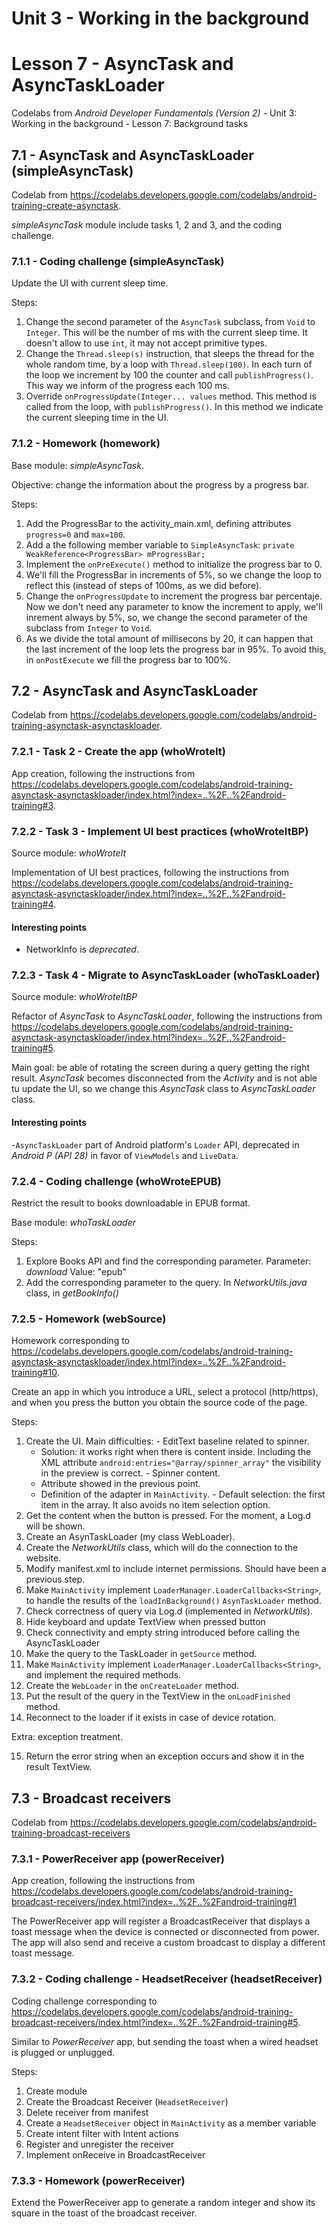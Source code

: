 # Unit 3 - Working in the background

# Lesson 7 - AsyncTask and AsyncTaskLoader

Codelabs from *Android Developer Fundamentals (Version 2)* - Unit 3: Working in the background - Lesson 7: Background tasks

## 7.1 - AsyncTask and AsyncTaskLoader (simpleAsyncTask)

Codelab from https://codelabs.developers.google.com/codelabs/android-training-create-asynctask.

*simpleAsyncTask* module include tasks 1, 2 and 3, and the coding challenge.

### 7.1.1 - Coding challenge (simpleAsyncTask)

Update the UI with current sleep time.

Steps:
  1. Change the second parameter of the `AsyncTask` subclass, from `Void` to `Integer`. This will be the number of ms with the current sleep time.
    It doesn't allow to use `int`, it may not accept primitive types.
  2. Change the `Thread.sleep(s)` instruction, that sleeps the thread for the whole random time, by a loop with `Thread.sleep(100)`. In each turn of the loop we increment by 100 the counter and call `publishProgress()`. This way we inform of the progress each 100 ms.
  3. Override `onProgressUpdate(Integer... values` method. This method is called from the loop, with `publishProgress()`. In this method we indicate the current sleeping time in the UI.
  
### 7.1.2 - Homework (homework)

Base module: *simpleAsyncTask*.

Objective: change the information about the progress by a progress bar.

Steps:
  1. Add the ProgressBar to the activity_main.xml, defining attributes `progress=0` and `max=100`.
  2. Add a the following member variable to `SimpleAsyncTask`:
    `private WeakReference<ProgressBar> mProgressBar;`
  3. Implement the `onPreExecute()` method to initialize the progress bar to 0.
  4. We'll fill the ProgressBar in increments of 5%, so we change the loop to reflect this (instead of steps of 100ms, as we did before).
  5. Change the `onProgressUpdate` to increment the progress bar percentaje. Now we don't need any parameter to know the increment to apply, we'll inrement always by 5%, so, we change the second parameter of the subclass from `Integer` to `Void`.
  6. As we divide the total amount of millisecons by 20, it can happen that the last increment of the loop lets the progress bar in 95%. To avoid this, in `onPostExecute` we fill the progress bar to 100%.
     
## 7.2 - AsyncTask and AsyncTaskLoader

Codelab from https://codelabs.developers.google.com/codelabs/android-training-asynctask-asynctaskloader.

### 7.2.1 - Task 2 - Create the app (whoWroteIt)

App creation, following the instructions from https://codelabs.developers.google.com/codelabs/android-training-asynctask-asynctaskloader/index.html?index=..%2F..%2Fandroid-training#3.

### 7.2.2 - Task 3 - Implement UI best practices (whoWroteItBP)

Source module: *whoWroteIt*

Implementation of UI best practices, following the instructions from https://codelabs.developers.google.com/codelabs/android-training-asynctask-asynctaskloader/index.html?index=..%2F..%2Fandroid-training#4.

#### Interesting points
  - NetworkInfo is *deprecated*.      

### 7.2.3 - Task 4 - Migrate to AsyncTaskLoader (whoTaskLoader)

Source module: *whoWroteItBP*

Refactor of *AsyncTask* to *AsyncTaskLoader*, following the instructions from https://codelabs.developers.google.com/codelabs/android-training-asynctask-asynctaskloader/index.html?index=..%2F..%2Fandroid-training#5.

Main goal: be able of rotating the screen during a query getting the right result. *AsyncTask* becomes disconnected from the *Activity* and is not able tu update the UI, so we change this *AsyncTask* class to *AsyncTaskLoader* class. 

#### Interesting points
  -`AsyncTaskLoader` part of Android platform's `Loader` API, deprecated in *Android P (API 28)* in favor of `ViewModels` and `LiveData`.


### 7.2.4 - Coding challenge (whoWroteEPUB)

Restrict the result to books downloadable in EPUB format.

Base module: *whoTaskLoader*

Steps:
  1. Explore Books API and find the corresponding parameter.
    Parameter: *download*
    Value: "epub"
  2. Add the corresponding parameter to the query.
    In *NetworkUtils.java* class, in *getBookInfo()*
    
### 7.2.5 - Homework (webSource)

Homework corresponding to https://codelabs.developers.google.com/codelabs/android-training-asynctask-asynctaskloader/index.html?index=..%2F..%2Fandroid-training#10.

Create an app in which you introduce a URL, select a protocol (http/https), and when you press the button you obtain the source code of the page.   

Steps:
  1. Create the UI.
    Main difficulties:
    - EditText baseline related to spinner.
      - Solution: it works right when there is content inside. Including the XML attribute `android:entries="@array/spinner_array"` the visibility in the preview is correct.
    - Spinner content.
      - Attribute showed in the previous point.
      - Definition of the adapter in `MainActivity`.
    - Default selection: the first item in the array. It also avoids no item selection option.
  2. Get the content when the button is pressed. For the moment, a Log.d will be shown.
  3. Create an AsynTaskLoader (my class WebLoader).
  4. Create the *NetworkUtils* class, which will do the connection to the website.
  5. Modify manifest.xml to include internet permissions. Should have been a previous step.
  6. Make `MainActivity` implement `LoaderManager.LoaderCallbacks<String>`, to handle the results of the `loadInBackground()` `AsynTaskLoader` method.
  7. Check correctness of query via Log.d (implemented in *NetworkUtils*).
  8. Hide keyboard and update TextView when pressed button
  9. Check connectivity and empty string introduced before calling the AsyncTaskLoader
  10. Make the query to the TaskLoader in `getSource` method.
  11. Make `MainActivity` implement `LoaderManager.LoaderCallbacks<String>`, and implement the required methods.
  12. Create the `WebLoader` in the `onCreateLoader` method.
  13. Put the result of the query in the TextView in the `onLoadFinished` method.
  14. Reconnect to the loader if it exists in case of device rotation.

Extra: exception treatment.

  15. Return the error string when an exception occurs and show it in the result TextView.
  
## 7.3 - Broadcast receivers

Codelab from https://codelabs.developers.google.com/codelabs/android-training-broadcast-receivers

### 7.3.1 - PowerReceiver app (powerReceiver)

App creation, following the instructions from https://codelabs.developers.google.com/codelabs/android-training-broadcast-receivers/index.html?index=..%2F..%2Fandroid-training#1

The PowerReceiver app will register a BroadcastReceiver that displays a toast message when the device is connected or disconnected from power. The app will also send and receive a custom broadcast to display a different toast message.

### 7.3.2 - Coding challenge - HeadsetReceiver (headsetReceiver)

Coding challenge corresponding to https://codelabs.developers.google.com/codelabs/android-training-broadcast-receivers/index.html?index=..%2F..%2Fandroid-training#5.

Similar to *PowerReceiver* app, but sending the toast when a wired headset is plugged or unplugged.

Steps:
  1. Create module
  2. Create the Broadcast Receiver (`HeadsetReceiver`)
  3. Delete receiver from manifest
  4. Create a `HeadsetReceiver` object in `MainActivity` as a member variable
  5. Create intent filter with Intent actions
  6. Register and unregister the receiver
  7. Implement onReceive in BroadcastReceiver
  
### 7.3.3 - Homework (powerReceiver)
  
Extend the PowerReceiver app to generate a random integer and show its square in the toast of the broadcast receiver.  
  

